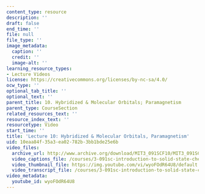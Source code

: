 ```yaml
---
content_type: resource
description: ''
draft: false
end_time: ''
file: null
file_type: ''
image_metadata:
  caption: ''
  credit: ''
  image-alt: ''
learning_resource_types:
- Lecture Videos
license: https://creativecommons.org/licenses/by-nc-sa/4.0/
ocw_type: ''
optional_tab_title: ''
optional_text: ''
parent_title: 10. Hybridized & Molecular Orbitals; Paramagnetism
parent_type: CourseSection
related_resources_text: ''
resource_index_text: ''
resourcetype: Video
start_time: ''
title: 'Lecture 10: Hybridized & Molecular Orbitals, Paramagnetism'
uid: 10eaa84f-35a3-ea02-782b-3bb1bde25e6b
video_files:
  archive_url: http://www.archive.org/download/MIT3_091SCF10/MIT3_091SCF10lec10_300k.mp4
  video_captions_file: /courses/3-091sc-introduction-to-solid-state-chemistry-fall-2010/be1a99790bda590daca1c5ce42f0b370_wyoFOdR64U8.vtt
  video_thumbnail_file: https://img.youtube.com/vi/wyoFOdR64U8/default.jpg
  video_transcript_file: /courses/3-091sc-introduction-to-solid-state-chemistry-fall-2010/b4db6d4e654d90d74070859a8ccc3134_wyoFOdR64U8.pdf
video_metadata:
  youtube_id: wyoFOdR64U8
---
```

